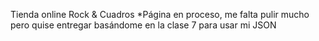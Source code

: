Tienda online Rock & Cuadros
*Página en proceso, me falta pulir mucho pero quise entregar basándome en la clase 7 para usar mi JSON
